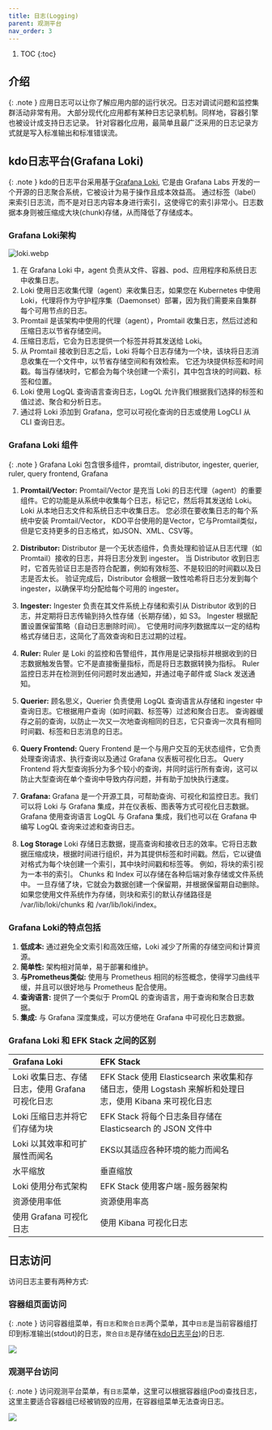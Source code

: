 ```yaml
---
title: 日志(Logging)
parent: 观测平台
nav_order: 3
---
```


1. TOC
{:toc}

## 介绍

{: .note }
应用日志可以让你了解应用内部的运行状况。日志对调试问题和监控集群活动非常有用。 
大部分现代化应用都有某种日志记录机制。同样地，容器引擎也被设计成支持日志记录。
针对容器化应用，最简单且最广泛采用的日志记录方式就是写入标准输出和标准错误流。


## kdo日志平台(Grafana Loki)

{: .note }
kdo的日志平台采用基于[Grafana Loki](https://grafana.com/docs/loki/latest/), 它是由 Grafana Labs 开发的一个开源的日志聚合系统，它被设计为易于操作且成本效益高。
通过标签（label）来索引日志流，而不是对日志内容本身进行索引，这使得它的索引非常小。日志数据本身则被压缩成大块(chunk)存储，从而降低了存储成本。

###  Grafana Loki架构

![loki.webp](imgs/loki.webp)

1. 在 Grafana Loki 中，agent 负责从文件、容器、pod、应用程序和系统日志中收集日志。
2. Loki 使用日志收集代理（agent）来收集日志，如果您在 Kubernetes 中使用 Loki，代理将作为守护程序集（Daemonset）部署，因为我们需要来自集群每个可用节点的日志。
3. Promtail 是该架构中使用的代理（agent），Promtail 收集日志，然后过滤和压缩日志以节省存储空间。
4. 压缩日志后，它会为日志提供一个标签并将其发送给 Loki。
5. 从 Promtail 接收到日志之后，Loki 将每个日志存储为一个块，该块将日志消息收集在一个文件中，以节省存储空间和有效检索。
它还为块提供标签和时间戳。每当存储块时，它都会为每个块创建一个索引，其中包含块的时间戳、标签和位置。
6. Loki 使用 LogQL 查询语言查询日志，LogQL 允许我们根据我们选择的标签和值过滤、聚合和分析日志。
7. 通过将 Loki 添加到 Grafana，您可以可视化查询的日志或使用 LogCLI 从 CLI 查询日志。

### Grafana Loki 组件

{: .note }
Grafana Loki 包含很多组件，promtail, distributor, ingester, querier, ruler, query frontend, Grafana

1. **Promtail/Vector:** 
Promtail/Vector 是充当 Loki 的日志代理（agent）的重要组件。它的功能是从系统中收集每个日志，标记它，然后将其发送给 Loki。Loki 从本地日志文件和系统日志中收集日志。 
您必须在要收集日志的每个系统中安装 Promtail/Vector， KDO平台使用的是Vector，它与Promtail类似，但是它支持更多的日志格式，如JSON、XML、CSV等。

2. **Distributor:** 
Distributor 是一个无状态组件，负责处理和验证从日志代理（如 Promtail）接收的日志，并将日志分发到 ingester。
当 Distributor 收到日志时，它首先验证日志是否符合配置，例如有效标签、不是较旧的时间戳以及日志是否太长。
验证完成后，Distributor 会根据一致性哈希将日志分发到每个 ingester，以确保平均分配给每个可用的 ingester。

3. **Ingester:** 
Ingester 负责在其文件系统上存储和索引从 Distributor 收到的日志，并定期将日志传输到持久性存储（长期存储），如 S3。
Ingester 根据配置设置保留策略（自动日志删除时间）。
它使用时间序列数据库以一定的结构格式存储日志，这简化了高效查询和日志过期的过程。

4. **Ruler:** 
Ruler 是 Loki 的监控和告警组件，其作用是记录指标并根据收到的日志数据触发告警。它不是直接衡量指标，而是将日志数据转换为指标。
Ruler 监控日志并在检测到任何问题时发出通知，并通过电子邮件或 Slack 发送通知。

5. **Querier:** 
顾名思义，Querier 负责使用 LogQL 查询语言从存储和 ingester 中查询日志。它根据用户查询（如时间戳、标签等）过滤和聚合日志。
查询器缓存之前的查询，以防止一次又一次地查询相同的日志，它只查询一次具有相同时间戳、标签和日志消息的日志。

6. **Query Frontend:** 
Query Frontend 是一个与用户交互的无状态组件，它负责处理查询请求、执行查询以及通过 Grafana 仪表板可视化日志。
Query Frontend 将大型查询拆分为多个较小的查询，并同时运行所有查询，这可以防止大型查询在单个查询中导致内存问题，并有助于加快执行速度。

7. **Grafana:**
Grafana 是一个开源工具，可帮助查询、可视化和监控日志。我们可以将 Loki 与 Grafana 集成，并在仪表板、图表等方式可视化日志数据。
Grafana 使用查询语言 LogQL 与 Grafana 集成，我们也可以在 Grafana 中编写 LogQL 查询来过滤和查询日志。

8. **Log Storage**
Loki 存储日志数据，提高查询和接收日志的效率。它将日志数据压缩成块，根据时间进行组织，并为其提供标签和时间戳。然后，它以键值对格式为每个块创建一个索引，其中块时间戳和标签等。
例如，将块的索引视为一本书的索引。 Chunks 和 Index 可以存储在各种后端对象存储或文件系统中。 一旦存储了块，它就会为数据创建一个保留期，并根据保留期自动删除。
如果您使用文件系统作为存储，则块和索引的默认存储路径是 /var/lib/loki/chunks 和 /var/lib/loki/index。


###  Grafana Loki的特点包括
1. **低成本:** 通过避免全文索引和高效压缩，Loki 减少了所需的存储空间和计算资源。 
2. **简单性:** 架构相对简单，易于部署和维护。 
3. **与Prometheus类似:** 使用与 Prometheus 相同的标签概念，使得学习曲线平缓，并且可以很好地与 Prometheus 配合使用。 
4. **查询语言:** 提供了一个类似于 PromQL 的查询语言，用于查询和聚合日志数据。 
5. **集成:** 与 Grafana 深度集成，可以方便地在 Grafana 中可视化日志数据。

### Grafana Loki 和 EFK Stack 之间的区别


| Grafana Loki                    | EFK Stack                                                                 |
|:--------------------------------|:--------------------------------------------------------------------------|
| Loki 收集日志、存储日志，使用 Grafana 可视化日志 | EFK Stack 使用 Elasticsearch 来收集和存储日志，使用 Logstash 来解析和处理日志，使用 Kibana 来可视化日志 |
| Loki 压缩日志并将它们存储为块               | EFK Stack 将每个日志条目存储在 Elasticsearch 的 JSON 文件中                             |
| Loki 以其效率和可扩展性而闻名               | EKS以其适应各种环境的能力而闻名                                                         |
| 水平缩放                            | 垂直缩放                                                                      |
| Loki 使用分布式架构                    | EFK Stack 使用客户端-服务器架构                                                     |
| 资源使用率低                          | 资源使用率高                                                                    |
| 使用 Grafana 可视化日志                | 使用 Kibana 可视化日志                                                           |



## 日志访问

访问日志主要有两种方式: 

### 容器组页面访问

{: .note }
访问容器组菜单，有`日志`和`聚合日志`两个菜单，其中`日志`是当前容器组打印到标准输出(stdout)的日志，`聚合日志`是存储在[kdo日志平台](#kdo日志平台grafana-loki))的日志.

![](imgs/pod-log.gif)


### 观测平台访问

{: .note }
访问观测平台菜单，有`日志`菜单，这里可以根据容器组(Pod)查找日志，这里主要适合容器组已经被销毁的应用，在容器组菜单无法查询日志。

![](imgs/namespace-log.gif)